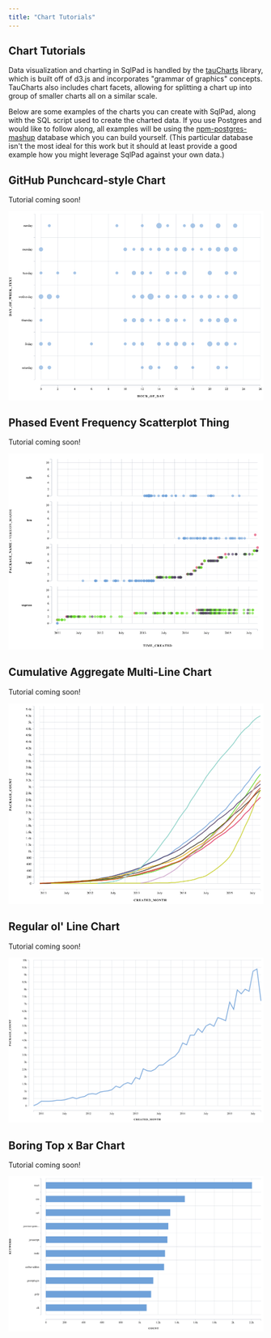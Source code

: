 ```yaml
---
title: "Chart Tutorials"
---
```


## Chart Tutorials

Data visualization and charting in SqlPad is handled by the [tauCharts](http://taucharts.com/) library, which is built off of d3.js and incorporates "grammar of graphics" concepts. TauCharts also includes chart facets, allowing for splitting a chart up into group of smaller charts all on a similar scale. 

Below are some examples of the charts you can create with SqlPad, along with the SQL script used to create the charted data. If you use Postgres and would like to follow along, all examples will be using the [npm-postgres-mashup](https://github.com/rickbergfalk/npm-postgres-mashup) database which you can build yourself. (This particular database isn't the most ideal for this work but it should at least provide a good example how you might leverage SqlPad against your own data.)


## GitHub Punchcard-style Chart

Tutorial coming soon!

<img class="u-max-full-width" src="/images/tutorials/chart-output-punchcard.png"/>


## Phased Event Frequency Scatterplot Thing

Tutorial coming soon!

<img class="u-max-full-width" src="/images/tutorials/chart-output-publish-frequency-thing.png"/>


## Cumulative Aggregate Multi-Line Chart

Tutorial coming soon!

<img class="u-max-full-width" src="/images/tutorials/chart-output-cumulative-line.png"/>


## Regular ol' Line Chart

Tutorial coming soon!

<img class="u-max-full-width" src="/images/tutorials/chart-output-line.png"/>


## Boring Top x Bar Chart

Tutorial coming soon!

<img class="u-max-full-width" src="/images/tutorials/chart-output-top-bar.png"/>